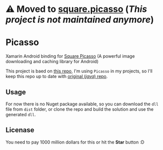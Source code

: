 # &#9888; Moved to [square.picasso](https://github.com/rightek/square.picasso) (_This project is not maintained anymore_)

# Picasso
 Xamarin Android binding for [Square Picasso](https://github.com/square/picasso) (A powerful image downloading and caching library for Android)
 
This project is baed on [this repo](https://github.com/mattleibow/square-bindings), I'm using `Picasso` in my projects, so I'll keep this repo up to date with [original (_java_) repo](https://github.com/square/picasso).
 
 ## Usage
For now there is no Nuget package available, so you can download the `dll` file from `dist` folder, or clone the repo and build the solution and use the generated `dll`.

## Licenase
You need to pay 1000 million dollars for this or hit the __Star__ button :D
